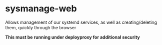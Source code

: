 # sysmanage-web

Allows management of our systemd services, as well as creating/deleting them, quickly through the browser

**This must be running under deployproxy for additional security**
